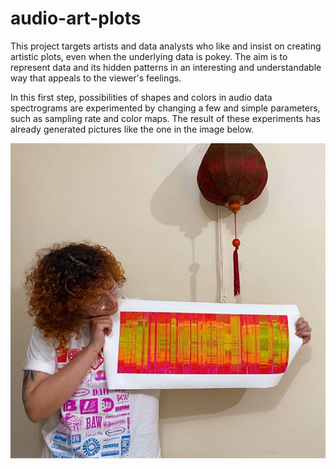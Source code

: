 # audio-art-plots

This project targets artists and data analysts who like and insist on creating artistic plots, even when the underlying data is pokey. 
The aim is to represent data and its hidden patterns in an interesting and understandable way that appeals to the viewer's feelings.

In this first step, possibilities of shapes and colors in audio data spectrograms are experimented by changing a few and simple parameters, such as sampling rate and color maps. The result of these experiments has already generated pictures like the one in the image below.

![athena-pic](https://github.com/anandastreit/audio-art-plots/blob/main/etc/athena.jpg)
